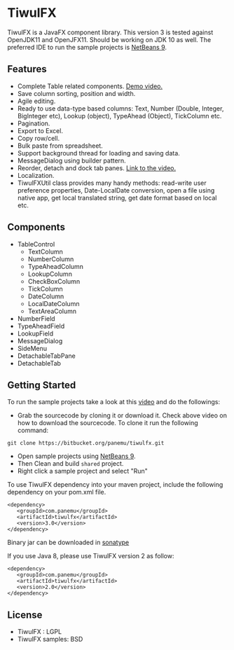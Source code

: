 # TiwulFX

TiwulFX is a JavaFX component library. This version 3 is tested against OpenJDK11 and OpenJFX11. Should be working on JDK 10 as well.
The preferred IDE to run the sample projects is [NetBeans 9](https://netbeans.apache.org).

## Features

* Complete Table related components. [Demo video.](https://www.youtube.com/watch?v=X8p-QdiExbM)
* Save column sorting, position and width.
* Agile editing.
* Ready to use data-type based columns: Text, Number (Double, Integer, BigInteger etc), Lookup (object), TypeAhead (Object), TickColumn etc.
* Pagination.
* Export to Excel.
* Copy row/cell.
* Bulk paste from spreadsheet.
* Support background thread for loading and saving data.
* MessageDialog using builder pattern.
* Reorder, detach and dock tab panes. [Link to the video.](https://www.youtube.com/watch?v=q_n23Ah1ftQ)
* Localization.
* TiwulFXUtil class provides many handy methods: read-write user preference properties, Date-LocalDate conversion, open a file using native app, get local translated string, get date format based on local etc.

## Components

* TableControl
	* TextColumn
	* NumberColumn
	* TypeAheadColumn
	* LookupColumn
	* CheckBoxColumn
	* TickColumn
	* DateColumn
	* LocalDateColumn
	* TextAreaColumn
* NumberField
* TypeAheadField
* LookupField
* MessageDialog
* SideMenu
* DetachableTabPane
* DetachableTab

## Getting Started

To run the sample projects take a look at this [video](https://youtu.be/eDYf9ELdgJI) and do the followings:

* Grab the sourcecode by cloning it or download it. Check above video on how to download the sourcecode. To clone it run the following command:

```git clone https://bitbucket.org/panemu/tiwulfx.git```

* Open sample projects using [NetBeans 9](https://netbeans.apache.org).
* Then Clean and build `shared` project.
* Right click a sample project and select "Run"

To use TiwulFX dependency into your maven project, include the following dependency on your pom.xml file.

```
<dependency>
   <groupId>com.panemu</groupId>
   <artifactId>tiwulfx</artifactId>
   <version>3.0</version>
</dependency>
```

Binary jar can be downloaded in [sonatype](https://oss.sonatype.org/content/repositories/releases/com/panemu/tiwulfx/3.0/)

If you use Java 8, please use TiwulFX version 2 as follow:

```
<dependency>
   <groupId>com.panemu</groupId>
   <artifactId>tiwulfx</artifactId>
   <version>2.0</version>
</dependency>
```

## License

* TiwulFX : LGPL
* TiwulFX samples: BSD